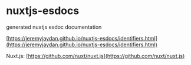 # nuxtjs-esdocs
generated nuxtjs esdoc documentation

[https://jeremyjaydan.github.io/nuxtjs-esdocs/identifiers.html](https://jeremyjaydan.github.io/nuxtjs-esdocs/identifiers.html)

Nuxt.js: [https://github.com/nuxt/nuxt.js](https://github.com/nuxt/nuxt.js)
